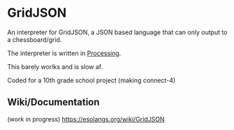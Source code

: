 # GridJSON
An interpreter for GridJSON, a JSON based language that can only output to a chessboard/grid.

The interpreter is written in [Processing](https://processing.org/).

This barely worlks and is slow af.

Coded for a 10th grade school project (making connect-4)

## Wiki/Documentation
(work in progress)
https://esolangs.org/wiki/GridJSON

